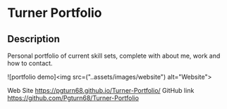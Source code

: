 # Turner Portfolio

## Description

Personal portfolio of current skill sets, complete with about me, work and how to contact.


![portfolio demo]<img src=("..assets/images/website") alt="Website">

Web Site https://pgturn68.github.io/Turner-Portfolio/
GitHub link https://github.com/Pgturn68/Turner-Portfolio
